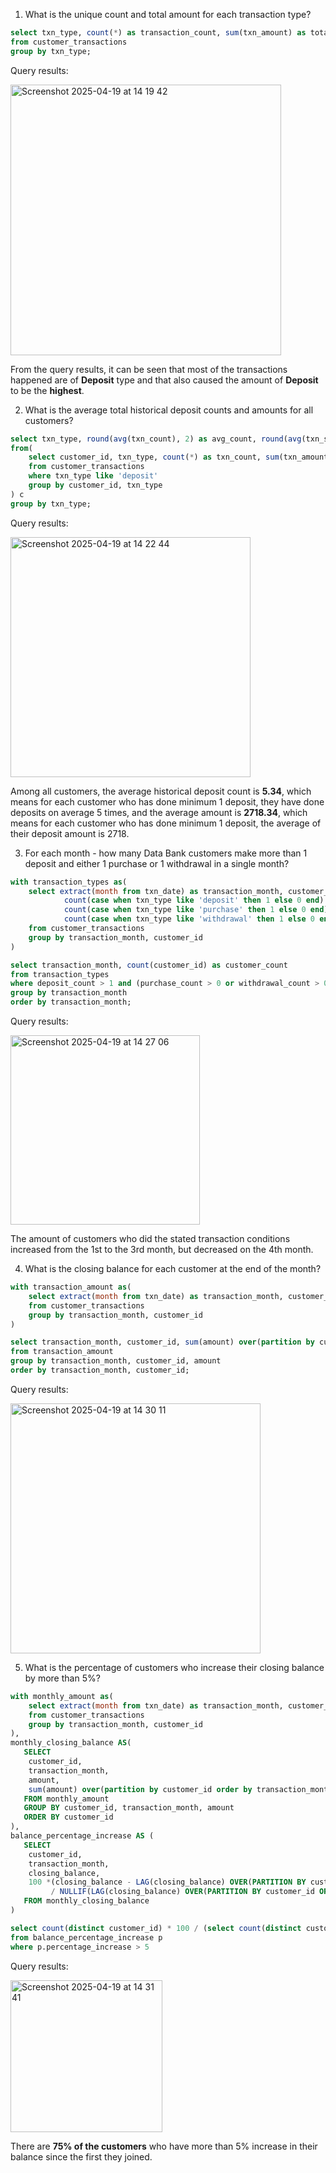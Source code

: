 1. What is the unique count and total amount for each transaction type?
```sql
select txn_type, count(*) as transaction_count, sum(txn_amount) as total_amount
from customer_transactions
group by txn_type;
```

Query results:

<img width="433" alt="Screenshot 2025-04-19 at 14 19 42" src="https://github.com/user-attachments/assets/6549a196-6d5a-48b4-8d4b-ce5ebabc0a5c" />

From the query results, it can be seen that most of the transactions happened are of **Deposit** type and that also caused the amount of **Deposit** to be the **highest**.

2. What is the average total historical deposit counts and amounts for all customers?
```sql
select txn_type, round(avg(txn_count), 2) as avg_count, round(avg(txn_sum), 2) as avg_amount
from(
	select customer_id, txn_type, count(*) as txn_count, sum(txn_amount) as txn_sum
  	from customer_transactions
  	where txn_type like 'deposit'
  	group by customer_id, txn_type
) c
group by txn_type;
```

Query results:

<img width="384" alt="Screenshot 2025-04-19 at 14 22 44" src="https://github.com/user-attachments/assets/ac07e2e2-154e-4992-af6f-492ca8e4a88a" />

Among all customers, the average historical deposit count is **5.34**, which means for each customer who has done minimum 1 deposit, they have done deposits on average 5 times, and the average amount is **2718.34**, which means for each customer who has done minimum 1 deposit, the average of their deposit amount is 2718.

3. For each month - how many Data Bank customers make more than 1 deposit and either 1 purchase or 1 withdrawal in a single month?
```sql
with transaction_types as(
	select extract(month from txn_date) as transaction_month, customer_id,
  			count(case when txn_type like 'deposit' then 1 else 0 end) as deposit_count,
            count(case when txn_type like 'purchase' then 1 else 0 end) as purchase_count,
            count(case when txn_type like 'withdrawal' then 1 else 0 end) as withdrawal_count
  	from customer_transactions
  	group by transaction_month, customer_id
)

select transaction_month, count(customer_id) as customer_count
from transaction_types
where deposit_count > 1 and (purchase_count > 0 or withdrawal_count > 0)
group by transaction_month
order by transaction_month;
```

Query results:

<img width="303" alt="Screenshot 2025-04-19 at 14 27 06" src="https://github.com/user-attachments/assets/dd85d125-761e-4ae9-bf2f-826dc38752cb" />

The amount of customers who did the stated transaction conditions increased from the 1st to the 3rd month, but decreased on the 4th month.

4. What is the closing balance for each customer at the end of the month?
```sql
with transaction_amount as(
	select extract(month from txn_date) as transaction_month, customer_id, sum(case when txn_type like 'deposit' then txn_amount else -txn_amount end) as amount
  	from customer_transactions
  	group by transaction_month, customer_id
)

select transaction_month, customer_id, sum(amount) over(partition by customer_id order by transaction_month rows between unbounded preceding and current row) as closing_balance
from transaction_amount
group by transaction_month, customer_id, amount
order by transaction_month, customer_id;
```

Query results:

<img width="400" alt="Screenshot 2025-04-19 at 14 30 11" src="https://github.com/user-attachments/assets/57bae0a1-f3f3-4e89-853e-07690d70db7d" />

5. What is the percentage of customers who increase their closing balance by more than 5%?
```sql
with monthly_amount as(
	select extract(month from txn_date) as transaction_month, customer_id, sum(case when txn_type like 'deposit' then txn_amount else -txn_amount end) as amount
  	from customer_transactions
  	group by transaction_month, customer_id
),
monthly_closing_balance AS(
   SELECT 
   	customer_id, 
   	transaction_month,
	amount,
   	sum(amount) over(partition by customer_id order by transaction_month rows between unbounded preceding and current row) as closing_balance
   FROM monthly_amount
   GROUP BY customer_id, transaction_month, amount
   ORDER BY customer_id
),
balance_percentage_increase AS (
   SELECT 
   	customer_id,
   	transaction_month,
   	closing_balance,
   	100 *(closing_balance - LAG(closing_balance) OVER(PARTITION BY customer_id ORDER BY transaction_month))
   		 / NULLIF(LAG(closing_balance) OVER(PARTITION BY customer_id ORDER BY transaction_month), 0) AS percentage_increase
   FROM monthly_closing_balance
)

select count(distinct customer_id) * 100 / (select count(distinct customer_id) from customer_transactions) as more_than_5percent_increase
from balance_percentage_increase p
where p.percentage_increase > 5
```

Query results:

<img width="243" alt="Screenshot 2025-04-19 at 14 31 41" src="https://github.com/user-attachments/assets/fa75860c-46ea-4cf2-ae16-bbdc5284593f" />

There are **75% of the customers** who have more than 5% increase in their balance since the first they joined. 
